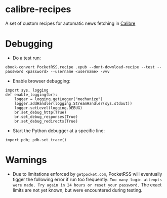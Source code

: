 # calibre-recipes

A set of custom recipes for automatic news fetching in [Calibre](https://calibre-ebook.com)

# Debugging
* Do a test run: 
```
ebook-convert PocketRSS.recipe .epub --dont-download-recipe --test --password <password> --username <username> -vvv
```
* Enable browser debugging:
```
import sys, logging
def enable_logging(br):
    logger = logging.getLogger("mechanize")
    logger.addHandler(logging.StreamHandler(sys.stdout))
    logger.setLevel(logging.DEBUG)
    br.set_debug_http(True)
    br.set_debug_responses(True)
    br.set_debug_redirects(True)
```
* Start the Python debugger at a specific line:
```
import pdb; pdb.set_trace()
```

# Warnings
* Due to limitations enforced by `getpocket.com`, PocketRSS will eventually tigger the following error if run too frequently: `Too many login attempts were made. Try again in 24 hours or reset your password.` The exact limits are not yet known, but were encountered during testing.
